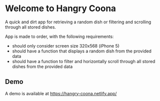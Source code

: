 # Welcome to Hangry Coona
A quick and dirt app for retrieving a random dish or filtering and scrolling through all stored dishes. 

App is made to order, with the following requirements:
 - should only consider screen size 320x568 (iPhone 5)
 - should have a function that displays a random dish from the provided data
 - should have a function to filter and horizontally scroll through all stored dishes from the provided data

## Demo
A demo is available at https://hangry-coona.netlify.app/
